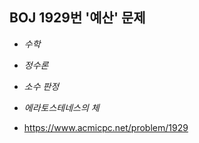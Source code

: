 ## BOJ 1929번 '예산' 문제 

* _수학_
* _정수론_
* _소수 판정_
* _에라토스테네스의 체_

* https://www.acmicpc.net/problem/1929
